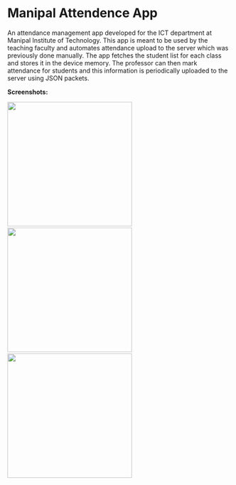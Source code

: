 # Manipal Attendence App
An attendance management app developed for the ICT department at Manipal Institute of Technology. This app is meant
to be used by the teaching faculty and automates attendance upload to the server which was previously done manually.
The app fetches the student list for each class and stores it in the device memory. The professor can then mark
attendance for students and this information is periodically uploaded to the server using JSON packets.

**Screenshots:**

<img src="https://github.com/ad8454/Attendence-App/blob/master/select_class.png" width="280">&nbsp;&nbsp;&nbsp;&nbsp;&nbsp;<img src="https://github.com/ad8454/Attendence-App/blob/master/attendance.png" width="280">&nbsp;&nbsp;&nbsp;&nbsp;&nbsp;<img src="https://github.com/ad8454/Attendence-App/blob/master/details.png" width="280">
